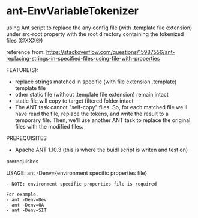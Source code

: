 # ant-EnvVariableTokenizer
using Ant script to replace the any config file (with .template file extension) under src-root property with the root directory containing the tokenized files (@XXX@)

reference from: https://stackoverflow.com/questions/15987556/ant-replacing-strings-in-specified-files-using-file-with-properties

FEATURE(S):
- replace strings matched in specific (with file extension .template) template file
- other static file (without .template file extension) remain intact
- static file will copy to target filtered folder intact
- The ANT <copy> task cannot "self-copy" files. So, for each matched file we'll have <copy> read the file, replace the  tokens, and write the result to a temporary file. Then, we'll  use another ANT <move> task to replace the original files with the  modified files.

PREREQUISITES
- Apache ANT 1.10.3 (this is where the buidl script is writen and test on)

prerequisites


USAGE:
	ant -Denv={environment specific properties file}
	
	- NOTE: environment specific properties file is required
	
	For example,
	- ant -Denv=Dev
	- ant -Denv=QA
	- ant -Denv=SIT
	
	
	
